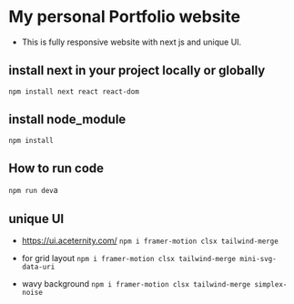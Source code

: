 # My personal Portfolio website

-   This is fully responsive website with next js and unique UI.

##   install next in your project locally or globally

`npm install next react react-dom`

## install node_module

`npm install`

## How to run code

`npm run dev`a

## unique UI 

- https://ui.aceternity.com/
`npm i framer-motion clsx tailwind-merge`

- for grid layout
`npm i framer-motion clsx tailwind-merge mini-svg-data-uri`   

- wavy background
`npm i framer-motion clsx tailwind-merge simplex-noise`


